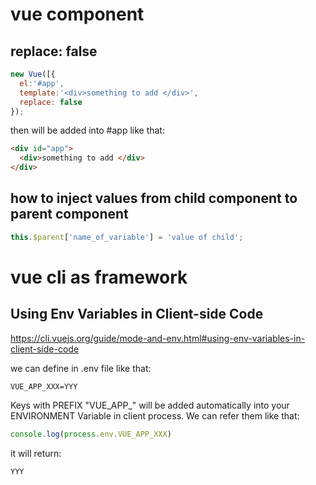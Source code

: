 # vue component
## replace: false

```js
new Vue([{
  el:'#app',
  template:'<div>something to add </div>',
  replace: false
});
```

then will be added into #app like that:

```html
<div id="app">
  <div>something to add </div>
</div>
```


## how to inject values from child component to parent component

```javascript
this.$parent['name_of_variable'] = 'value of child';
```


# vue cli as framework
## Using Env Variables in Client-side Code
https://cli.vuejs.org/guide/mode-and-env.html#using-env-variables-in-client-side-code

we can define in .env file like that:
```.env
VUE_APP_XXX=YYY
```
Keys with PREFIX "VUE_APP_" will be added automatically into your ENVIRONMENT Variable in client process. We can refer them like that:
```js
console.log(process.env.VUE_APP_XXX)
```
it will return:
```
YYY
```



